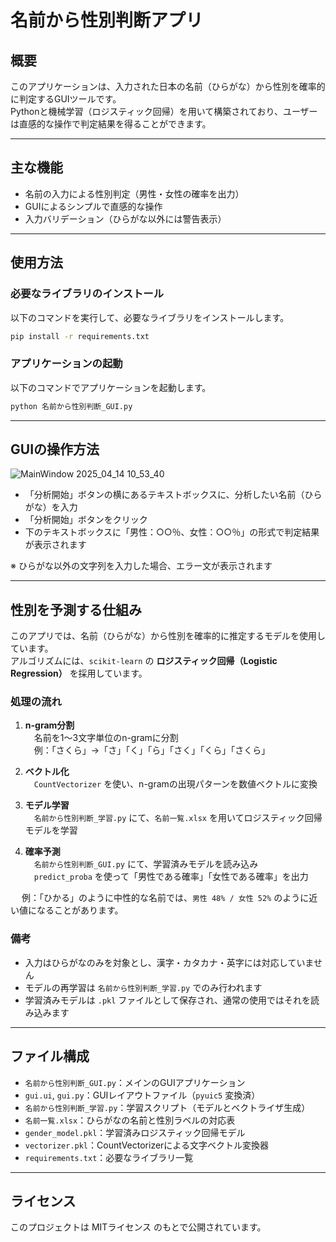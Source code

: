 # 名前から性別判断アプリ

## 概要

このアプリケーションは、入力された日本の名前（ひらがな）から性別を確率的に判定するGUIツールです。  
Pythonと機械学習（ロジスティック回帰）を用いて構築されており、ユーザーは直感的な操作で判定結果を得ることができます。

---

## 主な機能

- 名前の入力による性別判定（男性・女性の確率を出力）
- GUIによるシンプルで直感的な操作
- 入力バリデーション（ひらがな以外には警告表示）

---

## 使用方法

### 必要なライブラリのインストール

以下のコマンドを実行して、必要なライブラリをインストールします。

```bash
pip install -r requirements.txt
```

### アプリケーションの起動

以下のコマンドでアプリケーションを起動します。

```bash
python 名前から性別判断_GUI.py
```

---

## GUIの操作方法

![MainWindow 2025_04_14 10_53_40](https://github.com/user-attachments/assets/91e99106-c0f2-4939-8df9-67d74837db8e)

- 「分析開始」ボタンの横にあるテキストボックスに、分析したい名前（ひらがな）を入力
- 「分析開始」ボタンをクリック
- 下のテキストボックスに「男性：○○％、女性：○○％」の形式で判定結果が表示されます

※ ひらがな以外の文字列を入力した場合、エラー文が表示されます

---

## 性別を予測する仕組み

このアプリでは、名前（ひらがな）から性別を確率的に推定するモデルを使用しています。  
アルゴリズムには、`scikit-learn` の **ロジスティック回帰（Logistic Regression）** を採用しています。

### 処理の流れ

1. **n-gram分割**  
　名前を1～3文字単位のn-gramに分割  
　例：「さくら」→「さ」「く」「ら」「さく」「くら」「さくら」

2. **ベクトル化**  
　`CountVectorizer` を使い、n-gramの出現パターンを数値ベクトルに変換

3. **モデル学習**  
　`名前から性別判断_学習.py` にて、`名前一覧.xlsx` を用いてロジスティック回帰モデルを学習

4. **確率予測**  
　`名前から性別判断_GUI.py` にて、学習済みモデルを読み込み  
　`predict_proba` を使って「男性である確率」「女性である確率」を出力

　 例：「ひかる」のように中性的な名前では、`男性 48% / 女性 52%` のように近い値になることがあります。

### 備考

- 入力はひらがなのみを対象とし、漢字・カタカナ・英字には対応していません
- モデルの再学習は `名前から性別判断_学習.py` でのみ行われます
- 学習済みモデルは `.pkl` ファイルとして保存され、通常の使用ではそれを読み込みます

---

## ファイル構成

- `名前から性別判断_GUI.py`：メインのGUIアプリケーション
- `gui.ui`, `gui.py`：GUIレイアウトファイル（`pyuic5` 変換済）
- `名前から性別判断_学習.py`：学習スクリプト（モデルとベクトライザ生成）
- `名前一覧.xlsx`：ひらがなの名前と性別ラベルの対応表
- `gender_model.pkl`：学習済みロジスティック回帰モデル
- `vectorizer.pkl`：CountVectorizerによる文字ベクトル変換器
- `requirements.txt`：必要なライブラリ一覧

---

## ライセンス

このプロジェクトは MITライセンス のもとで公開されています。



